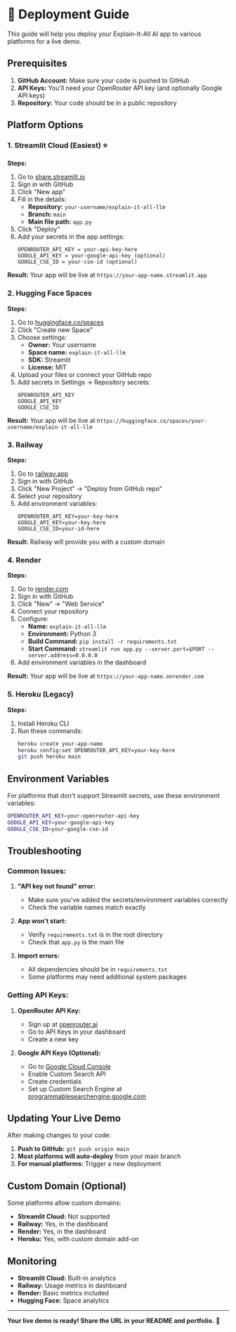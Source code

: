 # 🚀 Deployment Guide

This guide will help you deploy your Explain-It-All AI app to various platforms for a live demo.

## Prerequisites

1. **GitHub Account:** Make sure your code is pushed to GitHub
2. **API Keys:** You'll need your OpenRouter API key (and optionally Google API keys)
3. **Repository:** Your code should be in a public repository

## Platform Options

### 1. Streamlit Cloud (Easiest) ⭐

**Steps:**
1. Go to [share.streamlit.io](https://share.streamlit.io)
2. Sign in with GitHub
3. Click "New app"
4. Fill in the details:
   - **Repository:** `your-username/explain-it-all-llm`
   - **Branch:** `main`
   - **Main file path:** `app.py`
5. Click "Deploy"
6. Add your secrets in the app settings:
   ```
   OPENROUTER_API_KEY = your-api-key-here
   GOOGLE_API_KEY = your-google-api-key (optional)
   GOOGLE_CSE_ID = your-cse-id (optional)
   ```

**Result:** Your app will be live at `https://your-app-name.streamlit.app`

### 2. Hugging Face Spaces

**Steps:**
1. Go to [huggingface.co/spaces](https://huggingface.co/spaces)
2. Click "Create new Space"
3. Choose settings:
   - **Owner:** Your username
   - **Space name:** `explain-it-all-llm`
   - **SDK:** Streamlit
   - **License:** MIT
4. Upload your files or connect your GitHub repo
5. Add secrets in Settings → Repository secrets:
   ```
   OPENROUTER_API_KEY
   GOOGLE_API_KEY
   GOOGLE_CSE_ID
   ```

**Result:** Your app will be live at `https://huggingface.co/spaces/your-username/explain-it-all-llm`

### 3. Railway

**Steps:**
1. Go to [railway.app](https://railway.app)
2. Sign in with GitHub
3. Click "New Project" → "Deploy from GitHub repo"
4. Select your repository
5. Add environment variables:
   ```
   OPENROUTER_API_KEY=your-key-here
   GOOGLE_API_KEY=your-key-here
   GOOGLE_CSE_ID=your-id-here
   ```

**Result:** Railway will provide you with a custom domain

### 4. Render

**Steps:**
1. Go to [render.com](https://render.com)
2. Sign in with GitHub
3. Click "New" → "Web Service"
4. Connect your repository
5. Configure:
   - **Name:** `explain-it-all-llm`
   - **Environment:** Python 3
   - **Build Command:** `pip install -r requirements.txt`
   - **Start Command:** `streamlit run app.py --server.port=$PORT --server.address=0.0.0.0`
6. Add environment variables in the dashboard

**Result:** Your app will be live at `https://your-app-name.onrender.com`

### 5. Heroku (Legacy)

**Steps:**
1. Install Heroku CLI
2. Run these commands:
   ```bash
   heroku create your-app-name
   heroku config:set OPENROUTER_API_KEY=your-key-here
   git push heroku main
   ```

## Environment Variables

For platforms that don't support Streamlit secrets, use these environment variables:

```bash
OPENROUTER_API_KEY=your-openrouter-api-key
GOOGLE_API_KEY=your-google-api-key
GOOGLE_CSE_ID=your-google-cse-id
```

## Troubleshooting

### Common Issues:

1. **"API key not found" error:**
   - Make sure you've added the secrets/environment variables correctly
   - Check the variable names match exactly

2. **App won't start:**
   - Verify `requirements.txt` is in the root directory
   - Check that `app.py` is the main file

3. **Import errors:**
   - All dependencies should be in `requirements.txt`
   - Some platforms may need additional system packages

### Getting API Keys:

1. **OpenRouter API Key:**
   - Sign up at [openrouter.ai](https://openrouter.ai)
   - Go to API Keys in your dashboard
   - Create a new key

2. **Google API Keys (Optional):**
   - Go to [Google Cloud Console](https://console.cloud.google.com)
   - Enable Custom Search API
   - Create credentials
   - Set up Custom Search Engine at [programmablesearchengine.google.com](https://programmablesearchengine.google.com)

## Updating Your Live Demo

After making changes to your code:

1. **Push to GitHub:** `git push origin main`
2. **Most platforms will auto-deploy** from your main branch
3. **For manual platforms:** Trigger a new deployment

## Custom Domain (Optional)

Some platforms allow custom domains:
- **Streamlit Cloud:** Not supported
- **Railway:** Yes, in the dashboard
- **Render:** Yes, in the dashboard
- **Heroku:** Yes, with custom domain add-on

## Monitoring

- **Streamlit Cloud:** Built-in analytics
- **Railway:** Usage metrics in dashboard
- **Render:** Basic metrics included
- **Hugging Face:** Space analytics

---

**Your live demo is ready! Share the URL in your README and portfolio.** 🎉 